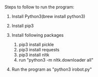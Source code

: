 
Steps to follow to run the program:

1. Install Python3(brew install python3)
2. Install pip3
3. Install following packages
	1. pip3 install pickle
	2. pip3 install requests
	3. pip3 install nltk
	4. run "python3 -m nltk.downloader all"

4. Run the program as "python3 irobot.py"
